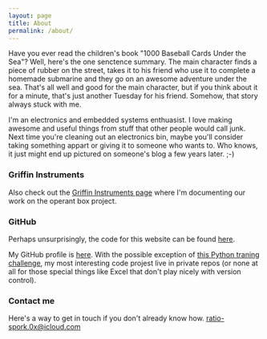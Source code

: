 ```yaml
---
layout: page
title: About
permalink: /about/
---
```


Have you ever read the children's book "1000 Baseball Cards Under the Sea"?  Well, here's the one senctence summary.  The main character finds a piece of rubber on the street, takes it to his friend who use it to complete a homemade submarine and they go on an awesome adventure under the sea.  That's all well and good for the main character, but if you think about it for a minute, that's just another Tuesday for his friend.  Somehow, that story always stuck with me.  

I'm an electronics and embedded systems enthuasist.  I love making awesome and useful things from stuff that other people would call junk.  Next time you're cleaning out an electronics bin, maybe you'll consider taking something appart or giving it to someone who wants to.  Who knows, it just might end up pictured on someone's blog a few years later. ;-)

### Griffin Instruments

Also check out the [Griffin Instruments page](https://griffin-instruments.github.io/) where I'm documenting our work on the operant box project.

### GitHub

Perhaps unsurprisingly, the code for this website can be found [here](https://github.com/cadet702/cadet702.github.io).

My GitHub profile is [here](https://github.com/cadet702).  With the possible exception of [this Python traning challenge](https://github.com/cadet702/Display_Puzzle), my most interesting code projest live in private repos (or none at all for those special things like Excel that don't play nicely with version control).

### Contact me

Here's a way to get in touch if you don't already know how.
[ratio-spork.0x@icloud.com](mailto:ratio-spork.0x@icloud.com)
